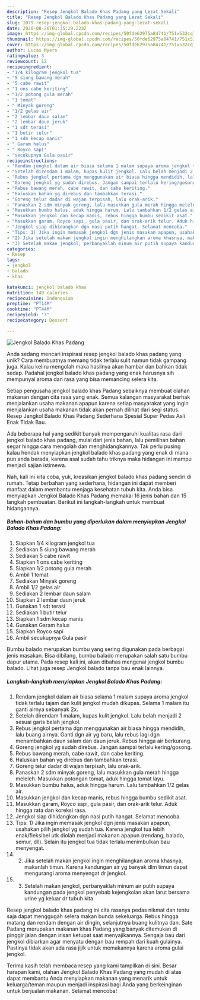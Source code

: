 ```yaml
---
description: "Resep Jengkol Balado Khas Padang yang Lezat Sekali"
title: "Resep Jengkol Balado Khas Padang yang Lezat Sekali"
slug: 1079-resep-jengkol-balado-khas-padang-yang-lezat-sekali
date: 2020-08-26T01:35:29.223Z
image: https://img-global.cpcdn.com/recipes/50fde62975a84741/751x532cq70/jengkol-balado-khas-padang-foto-resep-utama.jpg
thumbnail: https://img-global.cpcdn.com/recipes/50fde62975a84741/751x532cq70/jengkol-balado-khas-padang-foto-resep-utama.jpg
cover: https://img-global.cpcdn.com/recipes/50fde62975a84741/751x532cq70/jengkol-balado-khas-padang-foto-resep-utama.jpg
author: Lucas Myers
ratingvalue: 3
reviewcount: 12
recipeingredient:
- "1/4 kilogram jengkol tua"
- "5 siung bawang merah"
- "5 cabe rawit"
- "1 ons cabe keriting"
- "1/2 potong gula merah"
- "1 tomat"
- " Minyak goreng"
- "1/2 gelas air"
- "2 lembar daun salam"
- "2 lembar daun jeruk"
- "1 sdt terasi"
- "1 butir telur"
- "1 sdm kecap manis"
- " Garam halus"
- " Royco sapi"
- "secukupnya Gula pasir"
recipeinstructions:
- "Rendam jengkol dalam air biasa selama 1 malam supaya aroma jengkol tidak terlalu tajam dan kulit jengkol mudah dikupas. Selama 1 malam itu ganti airnya sebanyak 2x."
- "Setelah direndam 1 malam, kupas kulit jengkol. Lalu belah menjadi 2 sesuai garis belah jengkol."
- "Rebus jengkol pertama dgn menggunakan air biasa hingga mendidih, lalu buang airnya. Ganti dgn air yg baru, lalu rebus lagi dgn menambahkan daun salam dan daun jeruk. Rebus hingga air berkurang."
- "Goreng jengkol yg sudah direbus. Jangan sampai terlalu kering/gosong."
- "Rebus bawang merah, cabe rawit, dan cabe keriting."
- "Haluskan bahan yg direbus dan tambahkan terasi."
- "Goreng telur dadar di wajan terpisah, lalu orak-arik."
- "Panaskan 2 sdm minyak goreng, lalu masukkan gula merah hingga meleleh. Masukkan potongan tomat, aduk hingga tomat layu."
- "Masukkan bumbu halus, aduk hingga harum. Lalu tambahkan 1/2 gelas air."
- "Masukkan jengkol dan kecap manis, rebus hingga bumbu sedikit asat."
- "Masukkan garam, Royco sapi, gula pasir, dan orak-arik telur. Aduk hingga rata dan koreksi rasa."
- "Jengkol siap dihidangkan dgn nasi putih hangat. Selamat mencoba."
- "Tips: 1) Jika ingin memasak jengkol dgn jenis masakan apapun, usahakan pilih jengkol yg sudah tua. Karena jengkol tua lebih enak/fleksibel utk diolah menjadi makanan apapun (rendang, balado, semur, dll). Selain itu jengkol tua tidak terlalu menimbulkan bau menyengat."
- "2) Jika setelah makan jengkol ingin menghilangkan aroma khasnya, makanlah timun. Karena kandungan air yg banyak dlm timun dapat mengurangi aroma menyengat dr jengkol."
- "3) Setelah makan jengkol, perbanyaklah minum air putih supaya kandungan pada jengkol penyebab kejengkolan akan larut bersama urine yg keluar dr tubuh kita."
categories:
- Resep
tags:
- jengkol
- balado
- khas

katakunci: jengkol balado khas 
nutrition: 149 calories
recipecuisine: Indonesian
preptime: "PT14M"
cooktime: "PT44M"
recipeyield: "3"
recipecategory: Dessert

---
```



![Jengkol Balado Khas Padang](https://img-global.cpcdn.com/recipes/50fde62975a84741/751x532cq70/jengkol-balado-khas-padang-foto-resep-utama.jpg)

Anda sedang mencari inspirasi resep jengkol balado khas padang yang unik? Cara membuatnya memang tidak terlalu sulit namun tidak gampang juga. Kalau keliru mengolah maka hasilnya akan hambar dan bahkan tidak sedap. Padahal jengkol balado khas padang yang enak harusnya sih mempunyai aroma dan rasa yang bisa memancing selera kita.

Setiap pengusaha jengkol balado khas Padang sebaiknya membuat olahan makanan dengan cita rasa yang enak. Semua kalangan masyarakat berhak menjalankan usaha makanan apapun karena setiap masyarakat yang ingin menjalankan usaha makanan tidak akan pernah dilihat dari segi status. Resep Jengkol Balado Khas Padang Sederhana Spesial Super Pedas Asli Enak Tidak Bau.

Ada beberapa hal yang sedikit banyak mempengaruhi kualitas rasa dari jengkol balado khas padang, mulai dari jenis bahan, lalu pemilihan bahan segar hingga cara mengolah dan menghidangkannya. Tak perlu pusing kalau hendak menyiapkan jengkol balado khas padang yang enak di mana pun anda berada, karena asal sudah tahu triknya maka hidangan ini mampu menjadi sajian istimewa.


Nah, kali ini kita coba, yuk, kreasikan jengkol balado khas padang sendiri di rumah. Tetap berbahan yang sederhana, hidangan ini dapat memberi manfaat dalam membantu menjaga kesehatan tubuh kita. Anda bisa menyiapkan Jengkol Balado Khas Padang memakai 16 jenis bahan dan 15 langkah pembuatan. Berikut ini langkah-langkah untuk membuat hidangannya.

<!--inarticleads1-->

##### Bahan-bahan dan bumbu yang diperlukan dalam menyiapkan Jengkol Balado Khas Padang:

1. Siapkan 1/4 kilogram jengkol tua
1. Sediakan 5 siung bawang merah
1. Sediakan 5 cabe rawit
1. Siapkan 1 ons cabe keriting
1. Siapkan 1/2 potong gula merah
1. Ambil 1 tomat
1. Sediakan  Minyak goreng
1. Ambil 1/2 gelas air
1. Sediakan 2 lembar daun salam
1. Siapkan 2 lembar daun jeruk
1. Gunakan 1 sdt terasi
1. Sediakan 1 butir telur
1. Siapkan 1 sdm kecap manis
1. Gunakan  Garam halus
1. Siapkan  Royco sapi
1. Ambil secukupnya Gula pasir


Bumbu balado merupakan bumbu yang sering digunakan pada berbagai jenis masakan. Bisa dibilang, bumbu balado merupakan salah satu bumbu dapur utama. Pada resep kali ini, akan dibahas mengenai jengkol bumbu balado. Lihat juga resep Jengkol balado tanpa bau enak lainnya. 

<!--inarticleads2-->

##### Langkah-langkah menyiapkan Jengkol Balado Khas Padang:

1. Rendam jengkol dalam air biasa selama 1 malam supaya aroma jengkol tidak terlalu tajam dan kulit jengkol mudah dikupas. Selama 1 malam itu ganti airnya sebanyak 2x.
1. Setelah direndam 1 malam, kupas kulit jengkol. Lalu belah menjadi 2 sesuai garis belah jengkol.
1. Rebus jengkol pertama dgn menggunakan air biasa hingga mendidih, lalu buang airnya. Ganti dgn air yg baru, lalu rebus lagi dgn menambahkan daun salam dan daun jeruk. Rebus hingga air berkurang.
1. Goreng jengkol yg sudah direbus. Jangan sampai terlalu kering/gosong.
1. Rebus bawang merah, cabe rawit, dan cabe keriting.
1. Haluskan bahan yg direbus dan tambahkan terasi.
1. Goreng telur dadar di wajan terpisah, lalu orak-arik.
1. Panaskan 2 sdm minyak goreng, lalu masukkan gula merah hingga meleleh. Masukkan potongan tomat, aduk hingga tomat layu.
1. Masukkan bumbu halus, aduk hingga harum. Lalu tambahkan 1/2 gelas air.
1. Masukkan jengkol dan kecap manis, rebus hingga bumbu sedikit asat.
1. Masukkan garam, Royco sapi, gula pasir, dan orak-arik telur. Aduk hingga rata dan koreksi rasa.
1. Jengkol siap dihidangkan dgn nasi putih hangat. Selamat mencoba.
1. Tips: 1) Jika ingin memasak jengkol dgn jenis masakan apapun, usahakan pilih jengkol yg sudah tua. Karena jengkol tua lebih enak/fleksibel utk diolah menjadi makanan apapun (rendang, balado, semur, dll). Selain itu jengkol tua tidak terlalu menimbulkan bau menyengat.
1. 2) Jika setelah makan jengkol ingin menghilangkan aroma khasnya, makanlah timun. Karena kandungan air yg banyak dlm timun dapat mengurangi aroma menyengat dr jengkol.
1. 3) Setelah makan jengkol, perbanyaklah minum air putih supaya kandungan pada jengkol penyebab kejengkolan akan larut bersama urine yg keluar dr tubuh kita.


Resep jengkol balado khas padang ini cita rasanya pedas nikmat dan tentu saja dapat menggugah selera makan bunda sekeluarga. Rebus hingga matang dan rendam dengan air dingin, selanjutnya buang kulitnya dan. Sate Padang merupakan makanan khas Padang yang banyak ditemukan di pinggir jalan dengan irisan ketupat saat menyajikannya. Sengaja bau dari jengkol dibiarkan agar menyatu dengan bau rempah dari kuah gulainya. Pastinya tidak akan ada rasa jijik untuk memakannya karena aroma gulai jengkol. 

Terima kasih telah membaca resep yang kami tampilkan di sini. Besar harapan kami, olahan Jengkol Balado Khas Padang yang mudah di atas dapat membantu Anda menyiapkan makanan yang menarik untuk keluarga/teman maupun menjadi inspirasi bagi Anda yang berkeinginan untuk berjualan makanan. Selamat mencoba!
